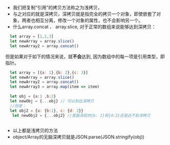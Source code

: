 - 我们把复制“引用”的拷贝方法称之为浅拷贝，
- 与之对应的就是深拷贝，深拷贝就是指完全的拷贝一个对象，即使嵌套了对象，两者也相互分离，修改一个对象的属性，也不会影响另一个。
- 什么array.concat 、 array.slice, 对于正常的数组来说能够达到深拷贝：
``` js
  let array = [1,2,3]
  let newArray = array.slice()
  let newArray2 = array.concat()
```
但是如果对于如下的情况来说，就**不会**达到, 因为数组中的每一项是引用类型，即指针。
``` js
  let array = [{a: 1},{b: 2},{c: 3}]
  let newArray = array.slice()
  let newArray2 = array.concat()
  let newArray3 = array.map(item => item)
  
  let obj = {a:1 ,b:2}
  let newObj = {...obj} // 可以到达深拷贝
  //但是：
  let obj2 = {a: {b:1}, c: {d: 2}}
   let newObj2 = {...obj2} //里面深层的{b: 1}和{d:2}还是达不到深拷贝
  
```


- 以上都是浅拷贝的方法
- object/Array的无脑深拷贝就是JSON.parse(JSON.stringify(obj))

